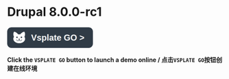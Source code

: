 # Drupal 8.0.0-rc1

<a href="https://www.vsplate.com/?docker-compose=https://github.com/vsplate/dcenvs/drupal/8.0.0-rc1"><img alt="VSPLATE GO" src="https://raw.githubusercontent.com/vsplate/images/master/vsgo_btn.png" width="200px"></a>

**Click the `VSPLATE GO` button to launch a demo online / 点击`VSPLATE GO`按钮创建在线环境**